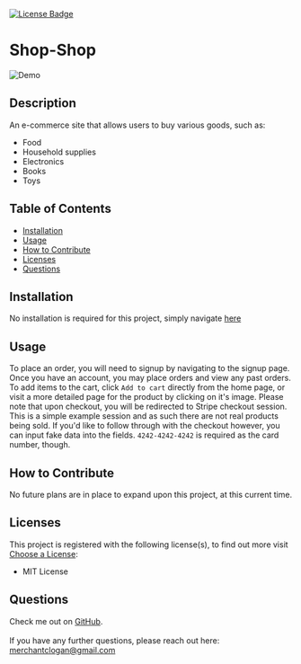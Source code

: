[![License Badge](https://img.shields.io/badge/License-MIT_License-blueviolet.svg)](https://shields.io/)

# Shop-Shop

![Demo](./misc/demo.gif)

## Description

An e-commerce site that allows users to buy various goods, such as:

- Food
- Household supplies
- Electronics
- Books
- Toys

## Table of Contents

- [Installation](#installation)
- [Usage](#usage)
- [How to Contribute](#how-to-contribute)
- [Licenses](#licenses)
- [Questions](#questions)

## Installation

No installation is required for this project, simply navigate [here](https://murmuring-plains-80277.herokuapp.com/)

## Usage

To place an order, you will need to signup by navigating to the signup page. Once you have an account, you may place orders and view any past orders.
<br>
To add items to the cart, click `Add to cart` directly from the home page, or visit a more detailed page for the product by clicking on it's image. Please note that upon checkout, you will be redirected to Stripe checkout session. This is a simple example session and as such there are not real products being sold. If you'd like to follow through with the checkout however, you can input fake data into the fields. `4242-4242-4242` is required as the card number, though.

## How to Contribute

No future plans are in place to expand upon this project, at this current time.

## Licenses

This project is registered with the following license(s), to find out more visit [Choose a License](https://choosealicense.com/licenses):

- MIT License

## Questions

Check me out on [GitHub](https://www.github.com/LoganMerchant).
<br>
<br>
If you have any further questions, please reach out here: merchantclogan@gmail.com
